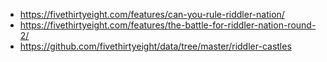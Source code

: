 - https://fivethirtyeight.com/features/can-you-rule-riddler-nation/
- https://fivethirtyeight.com/features/the-battle-for-riddler-nation-round-2/
- https://github.com/fivethirtyeight/data/tree/master/riddler-castles
